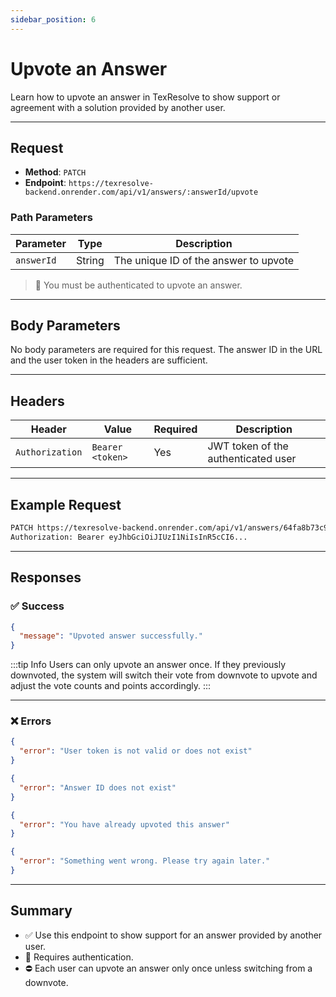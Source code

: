 ```yaml
---
sidebar_position: 6
---
```


# Upvote an Answer

Learn how to upvote an answer in TexResolve to show support or agreement with a solution provided by another user.

---

## Request

- **Method**: `PATCH`
- **Endpoint**: `https://texresolve-backend.onrender.com/api/v1/answers/:answerId/upvote`

### Path Parameters

| Parameter   | Type   | Description                            |
| ----------- | ------ | -------------------------------------- |
| `answerId`  | String | The unique ID of the answer to upvote |

> 🚨 You must be authenticated to upvote an answer.

---

## Body Parameters

No body parameters are required for this request. The answer ID in the URL and the user token in the headers are sufficient.

---

## Headers

| Header          | Value             | Required | Description                          |
| --------------- | ----------------- | -------- | ------------------------------------ |
| `Authorization` | `Bearer <token>` | Yes      | JWT token of the authenticated user |

---

## Example Request

```bash
PATCH https://texresolve-backend.onrender.com/api/v1/answers/64fa8b73c9/upvote
Authorization: Bearer eyJhbGciOiJIUzI1NiIsInR5cCI6...
```

---

## Responses

### ✅ Success

```json
{
  "message": "Upvoted answer successfully."
}
```

:::tip Info
Users can only upvote an answer once. If they previously downvoted, the system will switch their vote from downvote to upvote and adjust the vote counts and points accordingly.
:::

---

### ❌ Errors

```json
{
  "error": "User token is not valid or does not exist"
}
```

```json
{
  "error": "Answer ID does not exist"
}
```

```json
{
  "error": "You have already upvoted this answer"
}
```

```json
{
  "error": "Something went wrong. Please try again later."
}
```

---

## Summary

- ✅ Use this endpoint to show support for an answer provided by another user.
- 🔐 Requires authentication.
- ⛔ Each user can upvote an answer only once unless switching from a downvote.
